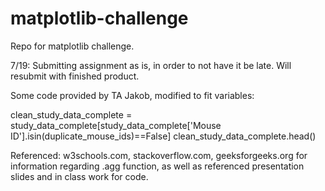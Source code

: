 # matplotlib-challenge
Repo for matplotlib challenge.

7/19: Submitting assignment as is, in order to not have it be late. Will resubmit with finished product.


Some code provided by TA Jakob, modified to fit variables:

clean_study_data_complete = study_data_complete[study_data_complete['Mouse ID'].isin(duplicate_mouse_ids)==False]
clean_study_data_complete.head()



Referenced: w3schools.com, stackoverflow.com, geeksforgeeks.org for information regarding .agg function, as well as referenced presentation slides and in class work for code.

